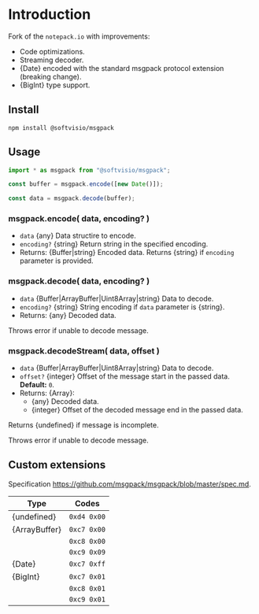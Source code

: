 # Introduction

Fork of the `notepack.io` with improvements:

-   Code optimizations.
-   Streaming decoder.
-   {Date} encoded with the standard msgpack protocol extension (breaking change).
-   {BigInt} type support.

## Install

```shell
npm install @softvisio/msgpack
```

## Usage

```javascript
import * as msgpack from "@softvisio/msgpack";

const buffer = msgpack.encode([new Date()]);

const data = msgpack.decode(buffer);
```

### msgpack.encode( data, encoding? )

-   `data` {any} Data structire to encode.
-   `encoding?` {string} Return string in the specified encoding.
-   Returns: {Buffer|string} Encoded data. Returns {string} if `encoding` parameter is provided.

### msgpack.decode( data, encoding? )

-   `data` {Buffer|ArrayBuffer|Uint8Array|string} Data to decode.
-   `encoding?` {string} String encoding if `data` parameter is {string}.
-   Returns: {any} Decoded data.

Throws error if unable to decode message.

### msgpack.decodeStream( data, offset )

-   `data` {Buffer|ArrayBuffer|Uint8Array|string} Data to decode.
-   `offset?` {integer} Offset of the message start in the passed data. **Default:** `0`.
-   Returns: {Array}:
    -   {any} Decoded data.
    -   {integer} Offset of the decoded message end in the passed data.

Returns {undefined} if message is incomplete.

Throws error if unable to decode message.

## Custom extensions

Specification <https://github.com/msgpack/msgpack/blob/master/spec.md>.

| Type          | Codes       |
| ------------- | ----------- |
| {undefined}   | `0xd4 0x00` |
| {ArrayBuffer} | `0xc7 0x00` |
|               | `0xc8 0x00` |
|               | `0xc9 0x09` |
| {Date}        | `0xc7 0xff` |
| {BigInt}      | `0xc7 0x01` |
|               | `0xc8 0x01` |
|               | `0xc9 0x01` |
